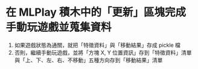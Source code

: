 # 在 MLPlay 積木中的「更新」區塊完成手動玩遊戲並蒐集資料
1. 如果遊戲狀態為通關，就把「特徵資料」與「移動結果」存成 pickle 檔
2. 否則，繼續手動玩遊戲，並將「方塊 X, Y 位置資訊」存到「特徵資料」清單與「上、下、左、右、不移動」五種方向存到「移動結果」清單